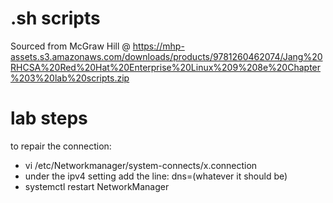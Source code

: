 # .sh scripts
Sourced from McGraw Hill @ https://mhp-assets.s3.amazonaws.com/downloads/products/9781260462074/Jang%20RHCSA%20Red%20Hat%20Enterprise%20Linux%209%208e%20Chapter%203%20lab%20scripts.zip

# lab steps
to repair the connection:
- vi /etc/Networkmanager/system-connects/x.connection
- under the ipv4 setting add the line: dns=(whatever it should be)
- systemctl restart NetworkManager

